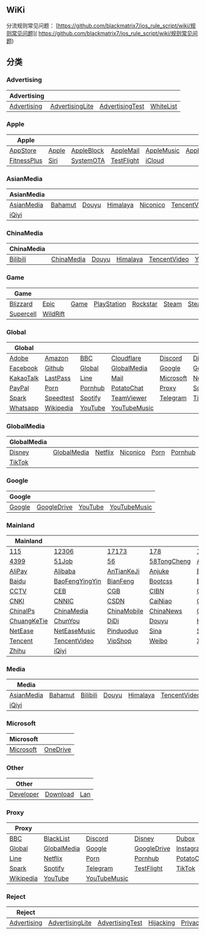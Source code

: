## WiKi
分流规则常见问题： [https://github.com/blackmatrix7/ios_rule_script/wiki/规则常见问题]( https://github.com/blackmatrix7/ios_rule_script/wiki/规则常见问题)
## 分类

### Advertising
|Advertising|  |  |  |
| ---- | ---- | ---- | ---- |
|[Advertising](https://github.com/blackmatrix7/ios_rule_script/tree/master/rule/Shadowrocket/Advertising) |[AdvertisingLite](https://github.com/blackmatrix7/ios_rule_script/tree/master/rule/Shadowrocket/AdvertisingLite) |[AdvertisingTest](https://github.com/blackmatrix7/ios_rule_script/tree/master/rule/Shadowrocket/AdvertisingTest) |[WhiteList](https://github.com/blackmatrix7/ios_rule_script/tree/master/rule/Shadowrocket/WhiteList) |

### Apple
|Apple|  |  |  |  |  |  |
| ---- | ---- | ---- | ---- | ---- | ---- | ---- |
|[AppStore](https://github.com/blackmatrix7/ios_rule_script/tree/master/rule/Shadowrocket/AppStore) |[Apple](https://github.com/blackmatrix7/ios_rule_script/tree/master/rule/Shadowrocket/Apple) |[AppleBlock](https://github.com/blackmatrix7/ios_rule_script/tree/master/rule/Shadowrocket/AppleBlock) |[AppleMail](https://github.com/blackmatrix7/ios_rule_script/tree/master/rule/Shadowrocket/AppleMail) |[AppleMusic](https://github.com/blackmatrix7/ios_rule_script/tree/master/rule/Shadowrocket/AppleMusic) |[AppleNews](https://github.com/blackmatrix7/ios_rule_script/tree/master/rule/Shadowrocket/AppleNews) |[AppleTV](https://github.com/blackmatrix7/ios_rule_script/tree/master/rule/Shadowrocket/AppleTV) ||||||
|[FitnessPlus](https://github.com/blackmatrix7/ios_rule_script/tree/master/rule/Shadowrocket/FitnessPlus) |[Siri](https://github.com/blackmatrix7/ios_rule_script/tree/master/rule/Shadowrocket/Siri) |[SystemOTA](https://github.com/blackmatrix7/ios_rule_script/tree/master/rule/Shadowrocket/SystemOTA) |[TestFlight](https://github.com/blackmatrix7/ios_rule_script/tree/master/rule/Shadowrocket/TestFlight) |[iCloud](https://github.com/blackmatrix7/ios_rule_script/tree/master/rule/Shadowrocket/iCloud) |||||

### AsianMedia
|AsianMedia|  |  |  |  |  |  |
| ---- | ---- | ---- | ---- | ---- | ---- | ---- |
|[AsianMedia](https://github.com/blackmatrix7/ios_rule_script/tree/master/rule/Shadowrocket/AsianMedia) |[Bahamut](https://github.com/blackmatrix7/ios_rule_script/tree/master/rule/Shadowrocket/Bahamut) |[Douyu](https://github.com/blackmatrix7/ios_rule_script/tree/master/rule/Shadowrocket/Douyu) |[Himalaya](https://github.com/blackmatrix7/ios_rule_script/tree/master/rule/Shadowrocket/Himalaya) |[Niconico](https://github.com/blackmatrix7/ios_rule_script/tree/master/rule/Shadowrocket/Niconico) |[TencentVideo](https://github.com/blackmatrix7/ios_rule_script/tree/master/rule/Shadowrocket/TencentVideo) |[Youku](https://github.com/blackmatrix7/ios_rule_script/tree/master/rule/Shadowrocket/Youku) ||||||
|[iQiyi](https://github.com/blackmatrix7/ios_rule_script/tree/master/rule/Shadowrocket/iQiyi) |||||

### ChinaMedia
|ChinaMedia|  |  |  |  |  |  |
| ---- | ---- | ---- | ---- | ---- | ---- | ---- |
|[Bilibili](https://github.com/blackmatrix7/ios_rule_script/tree/master/rule/Shadowrocket/Bilibili) |[ChinaMedia](https://github.com/blackmatrix7/ios_rule_script/tree/master/rule/Shadowrocket/ChinaMedia) |[Douyu](https://github.com/blackmatrix7/ios_rule_script/tree/master/rule/Shadowrocket/Douyu) |[Himalaya](https://github.com/blackmatrix7/ios_rule_script/tree/master/rule/Shadowrocket/Himalaya) |[TencentVideo](https://github.com/blackmatrix7/ios_rule_script/tree/master/rule/Shadowrocket/TencentVideo) |[Youku](https://github.com/blackmatrix7/ios_rule_script/tree/master/rule/Shadowrocket/Youku) |[iQiyi](https://github.com/blackmatrix7/ios_rule_script/tree/master/rule/Shadowrocket/iQiyi) |

### Game
|Game|  |  |  |  |  |  |
| ---- | ---- | ---- | ---- | ---- | ---- | ---- |
|[Blizzard](https://github.com/blackmatrix7/ios_rule_script/tree/master/rule/Shadowrocket/Blizzard) |[Epic](https://github.com/blackmatrix7/ios_rule_script/tree/master/rule/Shadowrocket/Epic) |[Game](https://github.com/blackmatrix7/ios_rule_script/tree/master/rule/Shadowrocket/Game) |[PlayStation](https://github.com/blackmatrix7/ios_rule_script/tree/master/rule/Shadowrocket/PlayStation) |[Rockstar](https://github.com/blackmatrix7/ios_rule_script/tree/master/rule/Shadowrocket/Rockstar) |[Steam](https://github.com/blackmatrix7/ios_rule_script/tree/master/rule/Shadowrocket/Steam) |[SteamCN](https://github.com/blackmatrix7/ios_rule_script/tree/master/rule/Shadowrocket/SteamCN) ||||||
|[Supercell](https://github.com/blackmatrix7/ios_rule_script/tree/master/rule/Shadowrocket/Supercell) |[WildRift](https://github.com/blackmatrix7/ios_rule_script/tree/master/rule/Shadowrocket/WildRift) |||||

### Global
|Global|  |  |  |  |  |  |
| ---- | ---- | ---- | ---- | ---- | ---- | ---- |
|[Adobe](https://github.com/blackmatrix7/ios_rule_script/tree/master/rule/Shadowrocket/Adobe) |[Amazon](https://github.com/blackmatrix7/ios_rule_script/tree/master/rule/Shadowrocket/Amazon) |[BBC](https://github.com/blackmatrix7/ios_rule_script/tree/master/rule/Shadowrocket/BBC) |[Cloudflare](https://github.com/blackmatrix7/ios_rule_script/tree/master/rule/Shadowrocket/Cloudflare) |[Discord](https://github.com/blackmatrix7/ios_rule_script/tree/master/rule/Shadowrocket/Discord) |[Disney](https://github.com/blackmatrix7/ios_rule_script/tree/master/rule/Shadowrocket/Disney) |[Dubox](https://github.com/blackmatrix7/ios_rule_script/tree/master/rule/Shadowrocket/Dubox) ||||||
|[Facebook](https://github.com/blackmatrix7/ios_rule_script/tree/master/rule/Shadowrocket/Facebook) |[Github](https://github.com/blackmatrix7/ios_rule_script/tree/master/rule/Shadowrocket/Github) |[Global](https://github.com/blackmatrix7/ios_rule_script/tree/master/rule/Shadowrocket/Global) |[GlobalMedia](https://github.com/blackmatrix7/ios_rule_script/tree/master/rule/Shadowrocket/GlobalMedia) |[Google](https://github.com/blackmatrix7/ios_rule_script/tree/master/rule/Shadowrocket/Google) |[GoogleDrive](https://github.com/blackmatrix7/ios_rule_script/tree/master/rule/Shadowrocket/GoogleDrive) |[Instagram](https://github.com/blackmatrix7/ios_rule_script/tree/master/rule/Shadowrocket/Instagram) |||||
|[KakaoTalk](https://github.com/blackmatrix7/ios_rule_script/tree/master/rule/Shadowrocket/KakaoTalk) |[LastPass](https://github.com/blackmatrix7/ios_rule_script/tree/master/rule/Shadowrocket/LastPass) |[Line](https://github.com/blackmatrix7/ios_rule_script/tree/master/rule/Shadowrocket/Line) |[Mail](https://github.com/blackmatrix7/ios_rule_script/tree/master/rule/Shadowrocket/Mail) |[Microsoft](https://github.com/blackmatrix7/ios_rule_script/tree/master/rule/Shadowrocket/Microsoft) |[Netflix](https://github.com/blackmatrix7/ios_rule_script/tree/master/rule/Shadowrocket/Netflix) |[OneDrive](https://github.com/blackmatrix7/ios_rule_script/tree/master/rule/Shadowrocket/OneDrive) ||||
|[PayPal](https://github.com/blackmatrix7/ios_rule_script/tree/master/rule/Shadowrocket/PayPal) |[Porn](https://github.com/blackmatrix7/ios_rule_script/tree/master/rule/Shadowrocket/Porn) |[Pornhub](https://github.com/blackmatrix7/ios_rule_script/tree/master/rule/Shadowrocket/Pornhub) |[PotatoChat](https://github.com/blackmatrix7/ios_rule_script/tree/master/rule/Shadowrocket/PotatoChat) |[Proxy](https://github.com/blackmatrix7/ios_rule_script/tree/master/rule/Shadowrocket/Proxy) |[Scholar](https://github.com/blackmatrix7/ios_rule_script/tree/master/rule/Shadowrocket/Scholar) |[Sony](https://github.com/blackmatrix7/ios_rule_script/tree/master/rule/Shadowrocket/Sony) |||
|[Spark](https://github.com/blackmatrix7/ios_rule_script/tree/master/rule/Shadowrocket/Spark) |[Speedtest](https://github.com/blackmatrix7/ios_rule_script/tree/master/rule/Shadowrocket/Speedtest) |[Spotify](https://github.com/blackmatrix7/ios_rule_script/tree/master/rule/Shadowrocket/Spotify) |[TeamViewer](https://github.com/blackmatrix7/ios_rule_script/tree/master/rule/Shadowrocket/TeamViewer) |[Telegram](https://github.com/blackmatrix7/ios_rule_script/tree/master/rule/Shadowrocket/Telegram) |[TikTok](https://github.com/blackmatrix7/ios_rule_script/tree/master/rule/Shadowrocket/TikTok) |[Twitter](https://github.com/blackmatrix7/ios_rule_script/tree/master/rule/Shadowrocket/Twitter) ||
|[Whatsapp](https://github.com/blackmatrix7/ios_rule_script/tree/master/rule/Shadowrocket/Whatsapp) |[Wikipedia](https://github.com/blackmatrix7/ios_rule_script/tree/master/rule/Shadowrocket/Wikipedia) |[YouTube](https://github.com/blackmatrix7/ios_rule_script/tree/master/rule/Shadowrocket/YouTube) |[YouTubeMusic](https://github.com/blackmatrix7/ios_rule_script/tree/master/rule/Shadowrocket/YouTubeMusic) |

### GlobalMedia
|GlobalMedia|  |  |  |  |  |  |
| ---- | ---- | ---- | ---- | ---- | ---- | ---- |
|[Disney](https://github.com/blackmatrix7/ios_rule_script/tree/master/rule/Shadowrocket/Disney) |[GlobalMedia](https://github.com/blackmatrix7/ios_rule_script/tree/master/rule/Shadowrocket/GlobalMedia) |[Netflix](https://github.com/blackmatrix7/ios_rule_script/tree/master/rule/Shadowrocket/Netflix) |[Niconico](https://github.com/blackmatrix7/ios_rule_script/tree/master/rule/Shadowrocket/Niconico) |[Porn](https://github.com/blackmatrix7/ios_rule_script/tree/master/rule/Shadowrocket/Porn) |[Pornhub](https://github.com/blackmatrix7/ios_rule_script/tree/master/rule/Shadowrocket/Pornhub) |[Spotify](https://github.com/blackmatrix7/ios_rule_script/tree/master/rule/Shadowrocket/Spotify) ||||||
|[TikTok](https://github.com/blackmatrix7/ios_rule_script/tree/master/rule/Shadowrocket/TikTok) |||||

### Google
|Google|  |  |  |
| ---- | ---- | ---- | ---- |
|[Google](https://github.com/blackmatrix7/ios_rule_script/tree/master/rule/Shadowrocket/Google) |[GoogleDrive](https://github.com/blackmatrix7/ios_rule_script/tree/master/rule/Shadowrocket/GoogleDrive) |[YouTube](https://github.com/blackmatrix7/ios_rule_script/tree/master/rule/Shadowrocket/YouTube) |[YouTubeMusic](https://github.com/blackmatrix7/ios_rule_script/tree/master/rule/Shadowrocket/YouTubeMusic) |

### Mainland
|Mainland|  |  |  |  |  |  |
| ---- | ---- | ---- | ---- | ---- | ---- | ---- |
|[115](https://github.com/blackmatrix7/ios_rule_script/tree/master/rule/Shadowrocket/115) |[12306](https://github.com/blackmatrix7/ios_rule_script/tree/master/rule/Shadowrocket/12306) |[17173](https://github.com/blackmatrix7/ios_rule_script/tree/master/rule/Shadowrocket/17173) |[178](https://github.com/blackmatrix7/ios_rule_script/tree/master/rule/Shadowrocket/178) |[17zuoye](https://github.com/blackmatrix7/ios_rule_script/tree/master/rule/Shadowrocket/17zuoye) |[360](https://github.com/blackmatrix7/ios_rule_script/tree/master/rule/Shadowrocket/360) |[36kr](https://github.com/blackmatrix7/ios_rule_script/tree/master/rule/Shadowrocket/36kr) ||||||
|[4399](https://github.com/blackmatrix7/ios_rule_script/tree/master/rule/Shadowrocket/4399) |[51Job](https://github.com/blackmatrix7/ios_rule_script/tree/master/rule/Shadowrocket/51Job) |[56](https://github.com/blackmatrix7/ios_rule_script/tree/master/rule/Shadowrocket/56) |[58TongCheng](https://github.com/blackmatrix7/ios_rule_script/tree/master/rule/Shadowrocket/58TongCheng) |[ABC](https://github.com/blackmatrix7/ios_rule_script/tree/master/rule/Shadowrocket/ABC) |[AcFun](https://github.com/blackmatrix7/ios_rule_script/tree/master/rule/Shadowrocket/AcFun) |[Agora](https://github.com/blackmatrix7/ios_rule_script/tree/master/rule/Shadowrocket/Agora) |||||
|[AliPay](https://github.com/blackmatrix7/ios_rule_script/tree/master/rule/Shadowrocket/AliPay) |[Alibaba](https://github.com/blackmatrix7/ios_rule_script/tree/master/rule/Shadowrocket/Alibaba) |[AnTianKeJi](https://github.com/blackmatrix7/ios_rule_script/tree/master/rule/Shadowrocket/AnTianKeJi) |[Anjuke](https://github.com/blackmatrix7/ios_rule_script/tree/master/rule/Shadowrocket/Anjuke) |[BOC](https://github.com/blackmatrix7/ios_rule_script/tree/master/rule/Shadowrocket/BOC) |[BOCOM](https://github.com/blackmatrix7/ios_rule_script/tree/master/rule/Shadowrocket/BOCOM) |[BaiFenDian](https://github.com/blackmatrix7/ios_rule_script/tree/master/rule/Shadowrocket/BaiFenDian) ||||
|[Baidu](https://github.com/blackmatrix7/ios_rule_script/tree/master/rule/Shadowrocket/Baidu) |[BaoFengYingYin](https://github.com/blackmatrix7/ios_rule_script/tree/master/rule/Shadowrocket/BaoFengYingYin) |[BianFeng](https://github.com/blackmatrix7/ios_rule_script/tree/master/rule/Shadowrocket/BianFeng) |[Bootcss](https://github.com/blackmatrix7/ios_rule_script/tree/master/rule/Shadowrocket/Bootcss) |[ByteDance](https://github.com/blackmatrix7/ios_rule_script/tree/master/rule/Shadowrocket/ByteDance) |[CAS](https://github.com/blackmatrix7/ios_rule_script/tree/master/rule/Shadowrocket/CAS) |[CCB](https://github.com/blackmatrix7/ios_rule_script/tree/master/rule/Shadowrocket/CCB) |||
|[CCTV](https://github.com/blackmatrix7/ios_rule_script/tree/master/rule/Shadowrocket/CCTV) |[CEB](https://github.com/blackmatrix7/ios_rule_script/tree/master/rule/Shadowrocket/CEB) |[CGB](https://github.com/blackmatrix7/ios_rule_script/tree/master/rule/Shadowrocket/CGB) |[CIBN](https://github.com/blackmatrix7/ios_rule_script/tree/master/rule/Shadowrocket/CIBN) |[CITIC](https://github.com/blackmatrix7/ios_rule_script/tree/master/rule/Shadowrocket/CITIC) |[CKJR](https://github.com/blackmatrix7/ios_rule_script/tree/master/rule/Shadowrocket/CKJR) |[CMB](https://github.com/blackmatrix7/ios_rule_script/tree/master/rule/Shadowrocket/CMB) ||
|[CNKI](https://github.com/blackmatrix7/ios_rule_script/tree/master/rule/Shadowrocket/CNKI) |[CNNIC](https://github.com/blackmatrix7/ios_rule_script/tree/master/rule/Shadowrocket/CNNIC) |[CSDN](https://github.com/blackmatrix7/ios_rule_script/tree/master/rule/Shadowrocket/CSDN) |[CaiNiao](https://github.com/blackmatrix7/ios_rule_script/tree/master/rule/Shadowrocket/CaiNiao) |[CaiXinChuanMei](https://github.com/blackmatrix7/ios_rule_script/tree/master/rule/Shadowrocket/CaiXinChuanMei) |[Camera360](https://github.com/blackmatrix7/ios_rule_script/tree/master/rule/Shadowrocket/Camera360) |[China](https://github.com/blackmatrix7/ios_rule_script/tree/master/rule/Shadowrocket/China) |
|[ChinaIPs](https://github.com/blackmatrix7/ios_rule_script/tree/master/rule/Shadowrocket/ChinaIPs) |[ChinaMedia](https://github.com/blackmatrix7/ios_rule_script/tree/master/rule/Shadowrocket/ChinaMedia) |[ChinaMobile](https://github.com/blackmatrix7/ios_rule_script/tree/master/rule/Shadowrocket/ChinaMobile) |[ChinaNews](https://github.com/blackmatrix7/ios_rule_script/tree/master/rule/Shadowrocket/ChinaNews) |[ChinaTelecom](https://github.com/blackmatrix7/ios_rule_script/tree/master/rule/Shadowrocket/ChinaTelecom) |[ChinaTest](https://github.com/blackmatrix7/ios_rule_script/tree/master/rule/Shadowrocket/ChinaTest) |[ChinaUnicom](https://github.com/blackmatrix7/ios_rule_script/tree/master/rule/Shadowrocket/ChinaUnicom) |
|[ChuangKeTie](https://github.com/blackmatrix7/ios_rule_script/tree/master/rule/Shadowrocket/ChuangKeTie) |[ChunYou](https://github.com/blackmatrix7/ios_rule_script/tree/master/rule/Shadowrocket/ChunYou) |[DiDi](https://github.com/blackmatrix7/ios_rule_script/tree/master/rule/Shadowrocket/DiDi) |[Douyu](https://github.com/blackmatrix7/ios_rule_script/tree/master/rule/Shadowrocket/Douyu) |[Himalaya](https://github.com/blackmatrix7/ios_rule_script/tree/master/rule/Shadowrocket/Himalaya) |[Huawei](https://github.com/blackmatrix7/ios_rule_script/tree/master/rule/Shadowrocket/Huawei) |[Meitu](https://github.com/blackmatrix7/ios_rule_script/tree/master/rule/Shadowrocket/Meitu) |
|[NetEase](https://github.com/blackmatrix7/ios_rule_script/tree/master/rule/Shadowrocket/NetEase) |[NetEaseMusic](https://github.com/blackmatrix7/ios_rule_script/tree/master/rule/Shadowrocket/NetEaseMusic) |[Pinduoduo](https://github.com/blackmatrix7/ios_rule_script/tree/master/rule/Shadowrocket/Pinduoduo) |[Sina](https://github.com/blackmatrix7/ios_rule_script/tree/master/rule/Shadowrocket/Sina) |[SohuSogo](https://github.com/blackmatrix7/ios_rule_script/tree/master/rule/Shadowrocket/SohuSogo) |[Speedtest](https://github.com/blackmatrix7/ios_rule_script/tree/master/rule/Shadowrocket/Speedtest) |[TeamViewer](https://github.com/blackmatrix7/ios_rule_script/tree/master/rule/Shadowrocket/TeamViewer) |
|[Tencent](https://github.com/blackmatrix7/ios_rule_script/tree/master/rule/Shadowrocket/Tencent) |[TencentVideo](https://github.com/blackmatrix7/ios_rule_script/tree/master/rule/Shadowrocket/TencentVideo) |[VipShop](https://github.com/blackmatrix7/ios_rule_script/tree/master/rule/Shadowrocket/VipShop) |[Weibo](https://github.com/blackmatrix7/ios_rule_script/tree/master/rule/Shadowrocket/Weibo) |[XiaoMi](https://github.com/blackmatrix7/ios_rule_script/tree/master/rule/Shadowrocket/XiaoMi) |[Xunlei](https://github.com/blackmatrix7/ios_rule_script/tree/master/rule/Shadowrocket/Xunlei) |[Youku](https://github.com/blackmatrix7/ios_rule_script/tree/master/rule/Shadowrocket/Youku) |
|[Zhihu](https://github.com/blackmatrix7/ios_rule_script/tree/master/rule/Shadowrocket/Zhihu) |[iQiyi](https://github.com/blackmatrix7/ios_rule_script/tree/master/rule/Shadowrocket/iQiyi) |

### Media
|Media|  |  |  |  |  |  |
| ---- | ---- | ---- | ---- | ---- | ---- | ---- |
|[AsianMedia](https://github.com/blackmatrix7/ios_rule_script/tree/master/rule/Shadowrocket/AsianMedia) |[Bahamut](https://github.com/blackmatrix7/ios_rule_script/tree/master/rule/Shadowrocket/Bahamut) |[Bilibili](https://github.com/blackmatrix7/ios_rule_script/tree/master/rule/Shadowrocket/Bilibili) |[Douyu](https://github.com/blackmatrix7/ios_rule_script/tree/master/rule/Shadowrocket/Douyu) |[Himalaya](https://github.com/blackmatrix7/ios_rule_script/tree/master/rule/Shadowrocket/Himalaya) |[TencentVideo](https://github.com/blackmatrix7/ios_rule_script/tree/master/rule/Shadowrocket/TencentVideo) |[Youku](https://github.com/blackmatrix7/ios_rule_script/tree/master/rule/Shadowrocket/Youku) ||||||
|[iQiyi](https://github.com/blackmatrix7/ios_rule_script/tree/master/rule/Shadowrocket/iQiyi) |||||

### Microsoft
|Microsoft|  |
| ---- | ---- |
|[Microsoft](https://github.com/blackmatrix7/ios_rule_script/tree/master/rule/Shadowrocket/Microsoft) |[OneDrive](https://github.com/blackmatrix7/ios_rule_script/tree/master/rule/Shadowrocket/OneDrive) |

### Other
|Other|  |  |
| ---- | ---- | ---- |
|[Developer](https://github.com/blackmatrix7/ios_rule_script/tree/master/rule/Shadowrocket/Developer) |[Download](https://github.com/blackmatrix7/ios_rule_script/tree/master/rule/Shadowrocket/Download) |[Lan](https://github.com/blackmatrix7/ios_rule_script/tree/master/rule/Shadowrocket/Lan) |

### Proxy
|Proxy|  |  |  |  |  |  |
| ---- | ---- | ---- | ---- | ---- | ---- | ---- |
|[BBC](https://github.com/blackmatrix7/ios_rule_script/tree/master/rule/Shadowrocket/BBC) |[BlackList](https://github.com/blackmatrix7/ios_rule_script/tree/master/rule/Shadowrocket/BlackList) |[Discord](https://github.com/blackmatrix7/ios_rule_script/tree/master/rule/Shadowrocket/Discord) |[Disney](https://github.com/blackmatrix7/ios_rule_script/tree/master/rule/Shadowrocket/Disney) |[Dubox](https://github.com/blackmatrix7/ios_rule_script/tree/master/rule/Shadowrocket/Dubox) |[Facebook](https://github.com/blackmatrix7/ios_rule_script/tree/master/rule/Shadowrocket/Facebook) |[Github](https://github.com/blackmatrix7/ios_rule_script/tree/master/rule/Shadowrocket/Github) ||||||
|[Global](https://github.com/blackmatrix7/ios_rule_script/tree/master/rule/Shadowrocket/Global) |[GlobalMedia](https://github.com/blackmatrix7/ios_rule_script/tree/master/rule/Shadowrocket/GlobalMedia) |[Google](https://github.com/blackmatrix7/ios_rule_script/tree/master/rule/Shadowrocket/Google) |[GoogleDrive](https://github.com/blackmatrix7/ios_rule_script/tree/master/rule/Shadowrocket/GoogleDrive) |[Instagram](https://github.com/blackmatrix7/ios_rule_script/tree/master/rule/Shadowrocket/Instagram) |[KakaoTalk](https://github.com/blackmatrix7/ios_rule_script/tree/master/rule/Shadowrocket/KakaoTalk) |[LastPass](https://github.com/blackmatrix7/ios_rule_script/tree/master/rule/Shadowrocket/LastPass) |||||
|[Line](https://github.com/blackmatrix7/ios_rule_script/tree/master/rule/Shadowrocket/Line) |[Netflix](https://github.com/blackmatrix7/ios_rule_script/tree/master/rule/Shadowrocket/Netflix) |[Porn](https://github.com/blackmatrix7/ios_rule_script/tree/master/rule/Shadowrocket/Porn) |[Pornhub](https://github.com/blackmatrix7/ios_rule_script/tree/master/rule/Shadowrocket/Pornhub) |[PotatoChat](https://github.com/blackmatrix7/ios_rule_script/tree/master/rule/Shadowrocket/PotatoChat) |[Proxy](https://github.com/blackmatrix7/ios_rule_script/tree/master/rule/Shadowrocket/Proxy) |[Scholar](https://github.com/blackmatrix7/ios_rule_script/tree/master/rule/Shadowrocket/Scholar) ||||
|[Spark](https://github.com/blackmatrix7/ios_rule_script/tree/master/rule/Shadowrocket/Spark) |[Spotify](https://github.com/blackmatrix7/ios_rule_script/tree/master/rule/Shadowrocket/Spotify) |[Telegram](https://github.com/blackmatrix7/ios_rule_script/tree/master/rule/Shadowrocket/Telegram) |[TestFlight](https://github.com/blackmatrix7/ios_rule_script/tree/master/rule/Shadowrocket/TestFlight) |[TikTok](https://github.com/blackmatrix7/ios_rule_script/tree/master/rule/Shadowrocket/TikTok) |[Twitter](https://github.com/blackmatrix7/ios_rule_script/tree/master/rule/Shadowrocket/Twitter) |[Whatsapp](https://github.com/blackmatrix7/ios_rule_script/tree/master/rule/Shadowrocket/Whatsapp) |||
|[Wikipedia](https://github.com/blackmatrix7/ios_rule_script/tree/master/rule/Shadowrocket/Wikipedia) |[YouTube](https://github.com/blackmatrix7/ios_rule_script/tree/master/rule/Shadowrocket/YouTube) |[YouTubeMusic](https://github.com/blackmatrix7/ios_rule_script/tree/master/rule/Shadowrocket/YouTubeMusic) ||

### Reject
|Reject|  |  |  |  |
| ---- | ---- | ---- | ---- | ---- |
|[Advertising](https://github.com/blackmatrix7/ios_rule_script/tree/master/rule/Shadowrocket/Advertising) |[AdvertisingLite](https://github.com/blackmatrix7/ios_rule_script/tree/master/rule/Shadowrocket/AdvertisingLite) |[AdvertisingTest](https://github.com/blackmatrix7/ios_rule_script/tree/master/rule/Shadowrocket/AdvertisingTest) |[Hijacking](https://github.com/blackmatrix7/ios_rule_script/tree/master/rule/Shadowrocket/Hijacking) |[Privacy](https://github.com/blackmatrix7/ios_rule_script/tree/master/rule/Shadowrocket/Privacy) |
